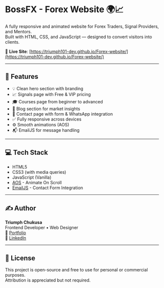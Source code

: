 # BossFX - Forex Website 🌍📈

A fully responsive and animated website for Forex Traders, Signal Providers, and Mentors.  
Built with HTML, CSS, and JavaScript — designed to convert visitors into clients.

🔗 **Live Site**: [https://triumph101-dev.github.io/Forex-website/](https://triumph101-dev.github.io/Forex-website/)

---

## 📌 Features

- 💡 Clean hero section with branding
- 📈 Signals page with Free & VIP pricing
- 🎓 Courses page from beginner to advanced
- 🧠 Blog section for market insights
- 📩 Contact page with form & WhatsApp integration
- ✅ Fully responsive across devices
- ⚙️ Smooth animations (AOS)
- 📬 EmailJS for message handling

---

## 💻 Tech Stack

- HTML5  
- CSS3 (with media queries)  
- JavaScript (Vanilla)  
- [AOS](https://michalsnik.github.io/aos/) - Animate On Scroll  
- [EmailJS](https://www.emailjs.com/) - Contact Form Integration

---

## ✍️ Author

**Triumph Chukusa**  
Frontend Developer • Web Designer  
🔗 [Portfolio](https://triumph101-dev.github.io/My-portfolio/)  
🔗 [LinkedIn]([https://www.linkedin.com/in/triumph-chukusa](https://www.linkedin.com/in/triumph-chukusa-25839b365?utm_source=share&utm_campaign=share_via&utm_content=profile&utm_medium=ios_app))

---

## 📜 License

This project is open-source and free to use for personal or commercial purposes.  
Attribution is appreciated but not required.

